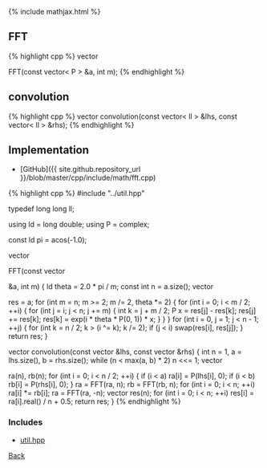 {% include mathjax.html %}

## FFT

{% highlight cpp %}
vector<P> FFT(const vector< P > &a, int m);
{% endhighlight %}

## convolution

{% highlight cpp %}
vector<ll> convolution(const vector< ll > &lhs, const vector< ll > &rhs);
{% endhighlight %}

## Implementation

- [GitHub]({{ site.github.repository_url }}/blob/master/cpp/include/math/fft.cpp)

{% highlight cpp %}
#include "../util.hpp"

typedef long long ll;

using ld = long double;
using P = complex<ld>;

const ld pi = acos(-1.0);

vector<P> FFT(const vector<P> &a, int m) {
  ld theta = 2.0 * pi / m;
  const int n = a.size();
  vector<P> res = a;
  for (int m = n; m >= 2; m /= 2, theta *= 2) {
    for (int i = 0; i < m / 2; ++i) {
      for (int j = i; j < n; j += m) {
        int k = j + m / 2;
        P x = res[j] - res[k];
        res[j] += res[k];
        res[k] = exp(i * theta * P(0, 1)) * x;
      }
    }
  }
  for (int i = 0, j = 1; j < n - 1; ++j) {
    for (int k = n / 2; k > (i ^= k); k /= 2);
    if (j < i) swap(res[i], res[j]);
  }
  return res;
}

vector<ll> convolution(const vector<ll> &lhs, const vector<ll> &rhs) {
  int n = 1, a = lhs.size(), b = rhs.size();
  while (n < max(a, b) * 2) n <<= 1;
  vector<P> ra(n), rb(n);
  for (int i = 0; i < n / 2; ++i) {
    if (i < a) ra[i] = P(lhs[i], 0);
    if (i < b) rb[i] = P(rhs[i], 0);
  }
  ra = FFT(ra, n);
  rb = FFT(rb, n);
  for (int i = 0; i < n; ++i) ra[i] *= rb[i];
  ra = FFT(ra, -n);
  vector<ll> res(n);
  for (int i = 0; i < n; ++i) res[i] = ra[i].real() / n + 0.5;
  return res;
}
{% endhighlight %}

### Includes

- [util.hpp](../util)

[Back](../..)
